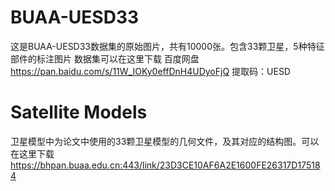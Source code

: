 # BUAA-UESD33
这是BUAA-UESD33数据集的原始图片，共有10000张。包含33颗卫星，5种特征部件的标注图片
数据集可以在这里下载
百度网盘 https://pan.baidu.com/s/11W_IOKy0effDnH4UDyoFjQ 
提取码：UESD 

Satellite Models
===
卫星模型中为论文中使用的33颗卫星模型的几何文件，及其对应的结构图。可以在这里下载 https://bhpan.buaa.edu.cn:443/link/23D3CE10AF6A2E1600FE26317D175184

